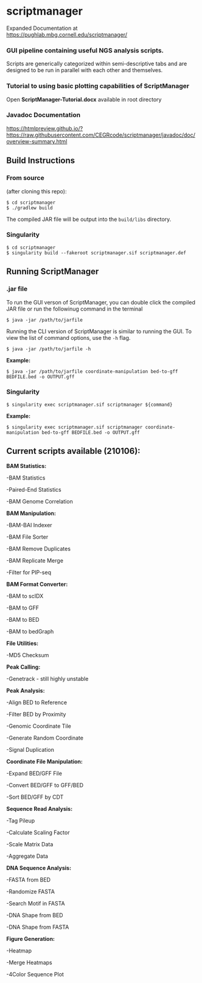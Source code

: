 # scriptmanager

Expanded Documentation at https://pughlab.mbg.cornell.edu/scriptmanager/

### GUI pipeline containing useful NGS analysis scripts.

Scripts are generically categorized within semi-descriptive tabs and are designed to be run in parallel with each other and themselves.


### Tutorial to using basic plotting capabilities of ScriptManager
Open **ScriptManager-Tutorial.docx** available in root directory

### Javadoc Documentation
https://htmlpreview.github.io/?https://raw.githubusercontent.com/CEGRcode/scriptmanager/javadoc/doc/overview-summary.html



## Build Instructions
### From source
(after cloning this repo):
```
$ cd scriptmanager
$ ./gradlew build
```

The compiled JAR file will be output into the `build/libs` directory. 

### Singularity
```
$ cd scriptmanager
$ singularity build --fakeroot scriptmanager.sif scriptmanager.def
```

## Running ScriptManager

### .jar file
To run the GUI verson of ScriptManager, you can double click the compiled JAR file or run the followinug command in the terminal
```
$ java -jar /path/to/jarfile
```

Running the CLI version of ScriptManager is similar to running the GUI. To view the list of command options, use the `-h` flag.
```
$ java -jar /path/to/jarfile -h
```

**Example:**
```
$ java -jar /path/to/jarfile coordinate-manipulation bed-to-gff BEDFILE.bed -o OUTPUT.gff
```

### Singularity
```
$ singularity exec scriptmanager.sif scriptmanager ${command}
```

**Example:**
```
$ singularity exec scriptmanager.sif scriptmanager coordinate-manipulation bed-to-gff BEDFILE.bed -o OUTPUT.gff
```

## Current scripts available (210106):

**BAM Statistics:**

  -BAM Statistics
  
  -Paired-End Statistics
  
  -BAM Genome Correlation
  

**BAM Manipulation:**

  -BAM-BAI Indexer
  
  -BAM File Sorter
  
  -BAM Remove Duplicates
  
  -BAM Replicate Merge
  
  -Filter for PIP-seq
  

**BAM Format Converter:**

  -BAM to scIDX
  
  -BAM to GFF
  
  -BAM to BED
  
  -BAM to bedGraph
  
  
**File Utilities:**

  -MD5 Checksum

  
**Peak Calling:**

  -Genetrack - still highly unstable

  
**Peak Analysis:**

  -Align BED to Reference
  
  -Filter BED by Proximity
  
  -Genomic Coordinate Tile
  
  -Generate Random Coordinate
    
  -Signal Duplication


**Coordinate File Manipulation:**

  -Expand BED/GFF File
  
  -Convert BED/GFF to GFF/BED
  
  -Sort BED/GFF by CDT
 

**Sequence Read Analysis:**

  -Tag Pileup
  
  -Calculate Scaling Factor
  
  -Scale Matrix Data
  
  -Aggregate Data
  

**DNA Sequence Analysis:**

  -FASTA from BED
  
  -Randomize FASTA
  
  -Search Motif in FASTA
  
  -DNA Shape from BED
  
  -DNA Shape from FASTA


  **Figure Generation:**

  -Heatmap
  
  -Merge Heatmaps
  
  -4Color Sequence Plot
